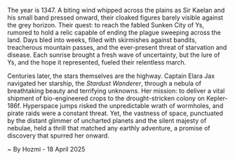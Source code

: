 
The year is 1347.  A biting wind whipped across the plains as Sir Kaelan and his small band pressed onward, their cloaked figures barely visible against the grey horizon.  Their quest: to reach the fabled Sunken City of Ys, rumored to hold a relic capable of ending the plague sweeping across the land.  Days bled into weeks, filled with skirmishes against bandits, treacherous mountain passes, and the ever-present threat of starvation and disease.  Each sunrise brought a fresh wave of uncertainty, but the lure of Ys, and the hope it represented, fueled their relentless march.


Centuries later, the stars themselves are the highway.  Captain Elara Jax navigated her starship, the *Stardust Wanderer*, through a nebula of breathtaking beauty and terrifying unknowns.  Her mission: to deliver a vital shipment of bio-engineered crops to the drought-stricken colony on Kepler-186f.  Hyperspace jumps risked the unpredictable wrath of wormholes, and pirate raids were a constant threat.  Yet, the vastness of space, punctuated by the distant glimmer of uncharted planets and the silent majesty of nebulae, held a thrill that matched any earthly adventure, a promise of discovery that spurred her onward.

~ By Hozmi - 18 April 2025
